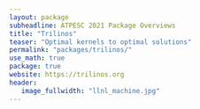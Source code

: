 ```yaml
---
layout: package
subheadline: ATPESC 2021 Package Overviews
title: "Trilinos"
teaser: "Optimal kernels to optimal solutions"
permalink: "packages/trilinos/"
use_math: true
package: true
website: https://trilinos.org
header:
   image_fullwidth: "llnl_machine.jpg"
---
```

